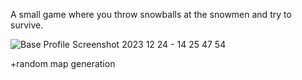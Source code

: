 A small game where you throw snowballs at the snowmen and try to survive.

![Base Profile Screenshot 2023 12 24 - 14 25 47 54](https://github.com/dgstrmn/OpenGL-Game/assets/45100431/3c2cddc5-88fb-4202-8963-b7e58d64b633)

+random map generation
